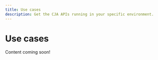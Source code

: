 ```yaml
---
title: Use cases
description: Get the CJA APIs running in your specific environment.
---
```


# Use cases

Content coming soon!
